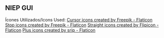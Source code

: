 ## NIEP GUI

Ícones Utilizados/Icons Used:
[Cursor icons created by Freepik - Flaticon](https://www.flaticon.com/free-icons/cursor)
[Stop icons created by Freepik - Flaticon](https://www.flaticon.com/free-icons/stop)
[Straight icons created by Flipicon - Flaticon](https://www.flaticon.com/free-icons/straight)
[Plus icons created by srip - Flaticon](https://www.flaticon.com/free-icons/plus)

